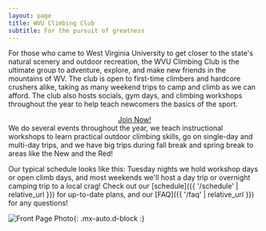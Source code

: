 ```yaml
---
layout: page
title: WVU Climbing Club
subtitle: For the pursuit of greatness
---
```


For those who came to West Virginia University to get closer to the state's natural scenery and outdoor recreation, the WVU Climbing Club is the ultimate group to adventure, explore, and make new friends in the mountains of WV. The club is open to first-time climbers and hardcore crushers alike, taking as many weekend trips to camp and climb as we can afford. The club also hosts socials, gym days, and climbing workshops throughout the year to help teach newcomers the basics of the sport.

<style>
.center {
  display: flex;
  justify-content: center;
  align-items: center;
  background-color: #4CAF50; /* Green */
  border: none;
  color: white;
  padding: 15px 32px;
  text-align: center;
  text-decoration: none;
  font-size: 16px;
}
</style>

<style>
	  .centered {
		text-align: center;
	}
    </style>
<div class="centered">
	<a class="btn btn-success" href="join">Join Now!</a>
</div>
We do several events throughout the year, we teach instructional workshops to learn practical outdoor climbing skills, go on single-day and multi-day trips, and we have big trips during fall break and spring break to areas like the New and the Red!

Our typical schedule looks like this: Tuesday nights we hold workshop days or open climb days, and most weekends we'll host a day trip or overnight camping trip to a local crag! Check out our [schedule]({{ '/schedule' | relative_url }}) for up-to-date plans, and our [FAQ]({{ '/faq' | relative_url }}) for any questions!

![Front Page Photo](https://wvuclimbingclub.github.io/assets/img/frontPagePhotoLarge.jpg){: .mx-auto.d-block :}
